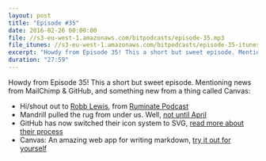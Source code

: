 ```yaml
---
layout: post
title: "Episode #35"
date: 2016-02-26 00:00:00
file: //s3-eu-west-1.amazonaws.com/bitpodcasts/episode-35.mp3
file_itunes: //s3-eu-west-1.amazonaws.com/bitpodcasts/episode-35-itunes.m4a
excerpt: "Howdy from Episode 35! This a short but sweet episode. Mentioning news from MailChimp & GitHub, and something new from a thing called Canvas"
duration: "27:59"
---
```


Howdy from Episode 35! This a short but sweet episode. Mentioning news from MailChimp & GitHub, and something new from a thing called Canvas:

- Hi/shout out to [Robb Lewis](https://twitter.com/rmlewisuk), from [Ruminate Podcast](http://www.ruminatepodcast.com/)
- Mandrill pulled the rug from under us. Well, [not until April](http://blog.mandrill.com/important-changes-to-mandrill.html)
- GitHub has now switched their icon system to SVG, [read more about their process](https://github.com/blog/2112-delivering-octicons-with-svg)
- Canvas: An amazing web app for writing markdown, [try it out for yourself](https://usecanvas.com/)

